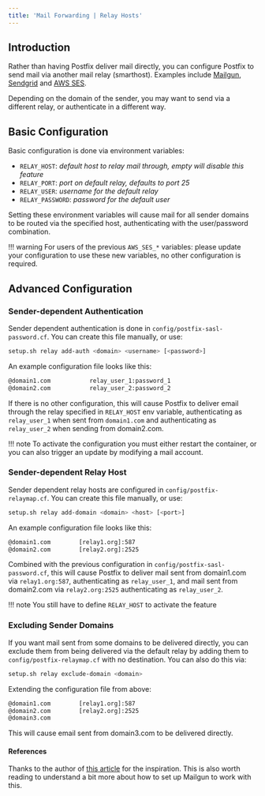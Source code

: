 ```yaml
---
title: 'Mail Forwarding | Relay Hosts'
---
```


## Introduction

Rather than having Postfix deliver mail directly, you can configure Postfix to send mail via another mail relay (smarthost). Examples include [Mailgun](https://www.mailgun.com/), [Sendgrid](https://sendgrid.com/) and [AWS SES](https://aws.amazon.com/ses/).

Depending on the domain of the sender, you may want to send via a different relay, or authenticate in a different way.

## Basic Configuration

Basic configuration is done via environment variables:

* `RELAY_HOST`: _default host to relay mail through, empty will disable this feature_
* `RELAY_PORT`: _port on default relay, defaults to port 25_
* `RELAY_USER`: _username for the default relay_
* `RELAY_PASSWORD`: _password for the default user_

Setting these environment variables will cause mail for all sender domains to be routed via the specified host, authenticating with the user/password combination.

!!! warning
    For users of the previous `AWS_SES_*` variables: please update your configuration to use these new variables, no other configuration is required.

## Advanced Configuration

### Sender-dependent Authentication

Sender dependent authentication is done in `config/postfix-sasl-password.cf`. You can create this file manually, or use:

```sh
setup.sh relay add-auth <domain> <username> [<password>]
```

An example configuration file looks like this:

```txt
@domain1.com           relay_user_1:password_1
@domain2.com           relay_user_2:password_2
```

If there is no other configuration, this will cause Postfix to deliver email through the relay specified in `RELAY_HOST` env variable, authenticating as `relay_user_1` when sent from `domain1.com` and authenticating as `relay_user_2` when sending from domain2.com.

!!! note
    To activate the configuration you must either restart the container, or you can also trigger an update by modifying a mail account.

### Sender-dependent Relay Host

Sender dependent relay hosts are configured in `config/postfix-relaymap.cf`. You can create this file manually, or use:

```sh
setup.sh relay add-domain <domain> <host> [<port>]
```

An example configuration file looks like this:

```txt
@domain1.com        [relay1.org]:587
@domain2.com        [relay2.org]:2525
```

Combined with the previous configuration in `config/postfix-sasl-password.cf`, this will cause Postfix to deliver mail sent from domain1.com via `relay1.org:587`, authenticating as `relay_user_1`, and mail sent from domain2.com via `relay2.org:2525` authenticating as `relay_user_2`.

!!! note
    You still have to define `RELAY_HOST` to activate the feature

### Excluding Sender Domains

If you want mail sent from some domains to be delivered directly, you can exclude them from being delivered via the default relay by adding them to `config/postfix-relaymap.cf` with no destination. You can also do this via:

```sh
setup.sh relay exclude-domain <domain>
```

Extending the configuration file from above:

```txt
@domain1.com        [relay1.org]:587
@domain2.com        [relay2.org]:2525
@domain3.com
```

This will cause email sent from domain3.com to be delivered directly.

#### References

Thanks to the author of [this article][1] for the inspiration. This is also worth reading to understand a bit more about how to set up Mailgun to work with this.

[1]: https://community.rackspace.com/products/f/email-products-forum/3897/how-to-setup-postfix-with-a-mailgun-smtp-relay-when-using-multiple-domains

